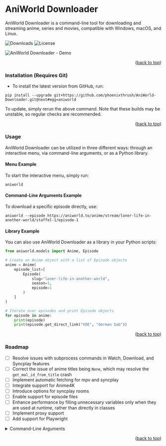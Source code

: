 <a id="readme-top"></a>
# AniWorld Downloader

AniWorld Downloader is a command-line tool for downloading and streaming anime, series and movies, compatible with Windows, macOS, and Linux.

![Downloads](https://img.shields.io/pypi/dm/aniworld?label=Downloads&color=blue)
![License](https://img.shields.io/pypi/l/aniworld?label=License&color=blue)

![AniWorld Downloader - Demo](https://github.com/phoenixthrush/AniWorld-Downloader/blob/next/.github/assets/demo.png?raw=true)

<p align="right">(<a href="#readme-top">back to top</a>)</p>

### Installation (Requires Git)

- To install the latest version from GitHub, run:

```shell
pip install --upgrade git+https://github.com/phoenixthrush/AniWorld-Downloader.git@next#egg=aniworld
```

To update, simply rerun the above command. Note that these builds may be unstable, so regular checks are recommended.

<p align="right">(<a href="#readme-top">back to top</a>)</p>

### Usage

AniWorld Downloader can be utilized in three different ways: through an interactive menu, via command-line arguments, or as a Python library.

#### Menu Example
To start the interactive menu, simply run:
```shell
aniworld
```

#### Command-Line Arguments Example
To download a specific episode directly, use:
```shell
aniworld --episode https://aniworld.to/anime/stream/loner-life-in-another-world/staffel-1/episode-1
```

#### Library Example
You can also use AniWorld Downloader as a library in your Python scripts:
```python
from aniworld.models import Anime, Episode

# Create an Anime object with a list of Episode objects
anime = Anime(
    episode_list=[
        Episode(
            slug="loner-life-in-another-world",
            season=1,
            episode=1
        )
    ]
)

# Iterate over episodes and print Episode objects
for episode in anime:
    print(episode)
    print(episode.get_direct_link("VOE", "German Sub"))
```

<p align="right">(<a href="#readme-top">back to top</a>)</p>

### Roadmap

- [ ] Resolve issues with subprocess commands in Watch, Download, and Syncplay features
- [ ] Correct the issue of anime titles being `None`, which may resolve the `get_mal_id_from_title` crash
- [ ] Implement automatic fetching for mpv and syncplay
- [ ] Integrate support for Anime4K
- [ ] Introduce options for syncplay rooms
- [ ] Enable support for episode files
- [ ] Enhance performance by filling unnecessary variables only when they are used at runtime, rather than directly in classes
- [ ] Implement proxy support
- [ ] Add support for Playwright

<details>
  <summary>Command-Line Arguments</summary>

- [x] --help
- [ ] --version
- [ ] --debug
- [ ] --uninstall
- [ ] --update
- [ ] --slug
- [ ] --link
- [ ] --query
- [x] --episode
- [ ] --episode-file
- [ ] --episode-local
- [ ] --action
- [ ] --output
- [ ] --output-directory
- [ ] --language
- [ ] --provider
- [ ] --anime4k
- [ ] --syncplay-hostname
- [ ] --syncplay-username
- [ ] --syncplay-room
- [ ] --syncplay-password
- [ ] --aniskip
- [ ] --keep-watching
- [ ] --random-anime
- [ ] --only-direct-link
- [ ] --only-command
- [ ] --proxy
- [ ] --use-playwright

</details>

<p align="right">(<a href="#readme-top">back to top</a>)</p>